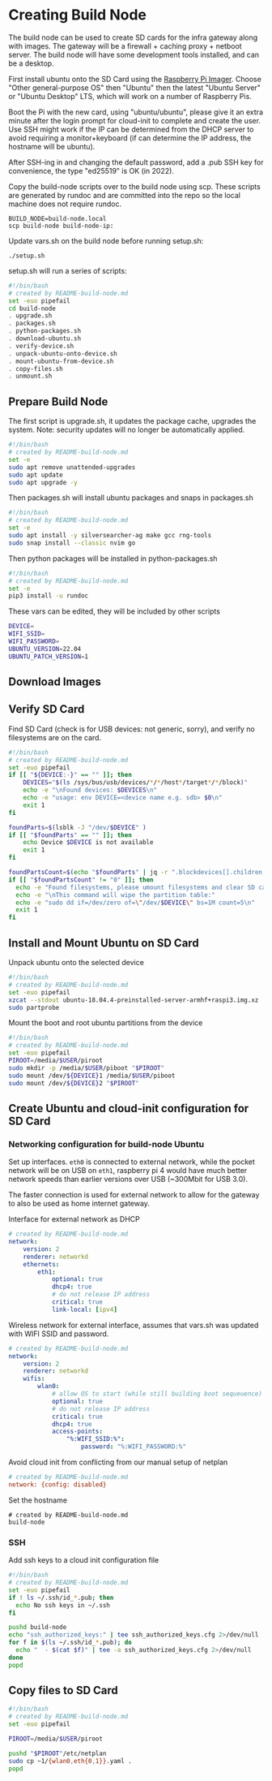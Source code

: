 # Creating Build Node

The build node can be used to create SD cards for the infra gateway along with images.  The gateway will be a firewall + caching proxy + netboot server.  The build node will have some development tools installed, and can be a desktop.

First install ubuntu onto the SD Card using the [Raspberry Pi Imager](https://www.raspberrypi.com/software).  Choose "Other general-purpose OS" then "Ubuntu" then the latest "Ubuntu Server" or "Ubuntu Desktop" LTS, which will work on a number of Raspberry Pis.

Boot the Pi with the new card, using "ubuntu/ubuntu", please give it an extra minute after the login prompt for cloud-init to complete and create the user.  Use SSH might work if the IP can be determined from the DHCP server to avoid requiring a monitor+keyboard (if can determine the IP address, the hostname will be ubuntu).

After SSH-ing in and changing the default password, add a .pub SSH key for convenience, the type "ed25519" is OK (in 2022).

Copy the build-node scripts over to the build node using scp.  These scripts are generated by rundoc and are committed into the repo so the local machine does not require rundoc.

```
BUILD_NODE=build-node.local
scp build-node build-node-ip:
```

Update vars.sh on the build node before running setup.sh:

```
./setup.sh
```

setup.sh will run a series of scripts:

```create-file:build-node/setup.sh
#!/bin/bash
# created by README-build-node.md
set -euo pipefail
cd build-node
. upgrade.sh
. packages.sh
. python-packages.sh
. download-ubuntu.sh
. verify-device.sh
. unpack-ubuntu-onto-device.sh
. mount-ubuntu-from-device.sh
. copy-files.sh
. unmount.sh
```

## Prepare Build Node

The first script is upgrade.sh, it updates the package cache, upgrades the system. Note: security updates will no longer be automatically applied.

```create-file:build-node/upgrade.sh
#!/bin/bash
# created by README-build-node.md
set -e
sudo apt remove unattended-upgrades
sudo apt update
sudo apt upgrade -y
```

Then packages.sh will install ubuntu packages and snaps in packages.sh
```create-file:build-node/packages.sh
#!/bin/bash
# created by README-build-node.md
set -e
sudo apt install -y silversearcher-ag make gcc rng-tools
sudo snap install --classic nvim go
```

Then python packages will be installed in python-packages.sh

```create-file:build-node/python-packages.sh
#!/bin/bash
# created by README-build-node.md
set -e
pip3 install -u rundoc
```

These vars can be edited, they will be included by other scripts
```create-file:build-node/vars.sh
DEVICE=
WIFI_SSID=
WIFI_PASSWORD=
UBUNTU_VERSION=22.04
UBUNTU_PATCH_VERSION=1
```

## Download Images

## Verify SD Card

Find SD Card (check is for USB devices: not generic, sorry), and verify no filesystems are on the card.

```create-file:build-node/verify-device.sh
#!/bin/bash
# created by README-build-node.md
set -euo pipefail
if [[ "${DEVICE:-}" == "" ]]; then
    DEVICES="$(ls /sys/bus/usb/devices/*/*/host*/target*/*/block)"
    echo -e "\nFound devices: $DEVICES\n"
    echo -e "usage: env DEVICE=<device name e.g. sdb> $0\n"
    exit 1
fi

foundParts=$(lsblk -J "/dev/$DEVICE" )
if [[ "$foundParts" == "" ]]; then
    echo Device $DEVICE is not available
    exit 1
fi

foundPartsCount=$(echo "$foundParts" | jq -r ".blockdevices[].children|length")
if [[ "$foundPartsCount" != "0" ]]; then
  echo -e "Found filesystems, please umount filesystems and clear SD card partition table:\n$(lsblk --fs /dev/"$DEVICE")"
  echo -e "\nThis command will wipe the partition table:"
  echo -e "sudo dd if=/dev/zero of=\"/dev/$DEVICE\" bs=1M count=5\n" 
  exit 1
fi
```

## Install and Mount Ubuntu on SD Card

Unpack ubuntu onto the selected device

```create-file:build-node/unpack-ubuntu-onto-device.sh
#!/bin/bash
# created by README-build-node.md
set -euo pipefail
xzcat --stdout ubuntu-18.04.4-preinstalled-server-armhf+raspi3.img.xz | pv | sudo dd of=/dev/$DEVICE bs=1M
sudo partprobe
```

Mount the boot and root ubuntu partitions from the device
```create-file:build-node/mount-ubuntu-from-device.sh
#!/bin/bash
# created by README-build-node.md
set -euo pipefail
PIROOT=/media/$USER/piroot
sudo mkdir -p /media/$USER/piboot "$PIROOT"
sudo mount /dev/${DEVICE}1 /media/$USER/piboot
sudo mount /dev/${DEVICE}2 "$PIROOT"
```

## Create Ubuntu and cloud-init configuration for SD Card

### Networking configuration for build-node Ubuntu
Set up interfaces.  `eth0` is connected to external network, while the pocket network will be on USB on `eth1`, raspberry pi 4 would have much better network speeds than earlier versions over USB (~300Mbit for USB 3.0).

The faster connection is used for external network to allow for the gateway to also be used as home internet gateway.

Interface for external network as DHCP
```create-file:build-node/eth0.yaml
# created by README-build-node.md
network:
    version: 2
    renderer: networkd
    ethernets:
        eth1:
            optional: true
            dhcp4: true
            # do not release IP address
            critical: true
            link-local: [ipv4]
```

Wireless network for external interface, assumes that vars.sh was updated with WIFI SSID and password.

```r-create-file:build-node/wlan0.yaml
# created by README-build-node.md
network:
    version: 2
    renderer: networkd
    wifis:
        wlan0:
            # allow OS to start (while still building boot sequeuence)
            optional: true
            # do not release IP address
            critical: true
            dhcp4: true
            access-points:
                "%:WIFI_SSID:%":
                    password: "%:WIFI_PASSWORD:%"
```

Avoid cloud init from conflicting from our manual setup of netplan
```create-file:build-node/cloud-init-disable-network-config.cfg
# created by README-build-node.md
network: {config: disabled}
```

Set the hostname

```create-file:build-node/hostname
# created by README-build-node.md
build-node
```


### SSH

Add ssh keys to a cloud init configuration file

```bash
#!/bin/bash
# created by README-build-node.md
set -euo pipefail
if ! ls ~/.ssh/id_*.pub; then
  echo No ssh keys in ~/.ssh
fi

pushd build-node
echo "ssh_authorized_keys:" | tee ssh_authorized_keys.cfg 2>/dev/null
for f in $(ls ~/.ssh/id_*.pub); do
  echo "  - $(cat $f)" | tee -a ssh_authorized_keys.cfg 2>/dev/null
done
popd
```

## Copy files to SD Card
```r-create-file:build-node/copy-files.sh
#!/bin/bash
# created by README-build-node.md
set -euo pipefail

PIROOT=/media/$USER/piroot

pushd "$PIROOT"/etc/netplan
sudo cp ~1/{wlan0,eth{0,1}}.yaml .
popd
```
